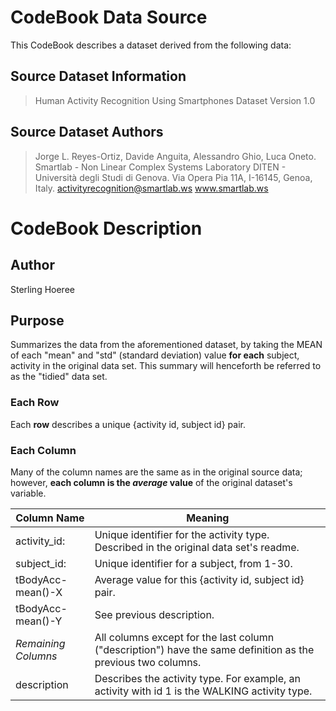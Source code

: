 # CodeBook Data Source
This CodeBook describes a dataset derived from the following data:

## Source Dataset Information
> Human Activity Recognition Using Smartphones Dataset
> Version 1.0

## Source Dataset Authors
> Jorge L. Reyes-Ortiz, Davide Anguita, Alessandro Ghio, Luca Oneto.
> Smartlab - Non Linear Complex Systems Laboratory
> DITEN - Università degli Studi di Genova.
> Via Opera Pia 11A, I-16145, Genoa, Italy.
> activityrecognition@smartlab.ws
> www.smartlab.ws

# CodeBook Description
## Author
Sterling Hoeree
## Purpose
Summarizes the data from the aforementioned dataset, by taking the MEAN of each "mean" and "std" (standard deviation) value
**for each** subject, activity in the original data set. This summary will henceforth be referred to as the "tidied" data set.

### Each Row
Each **row** describes a unique {activity id, subject id} pair. 

### Each Column
Many of the column names are the same as in the original source data; however, **each column is the *average* value** of the original dataset's variable.

| Column Name | Meaning |
| ----------- | ------- |
| activity_id: | Unique identifier for the activity type. Described in the original data set's readme. | 
| subject_id: | Unique identifier for a subject, from 1-30. | 
| tBodyAcc-mean()-X | Average value for this {activity id, subject id} pair. |  
| tBodyAcc-mean()-Y | See previous description. |
| *Remaining Columns* | All columns except for the last column ("description") have the same definition as the previous two columns. |
| description | Describes the activity type. For example, an activity with id 1 is the WALKING activity type. | 


